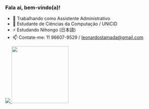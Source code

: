 ### Fala ai, bem-vindo(a)!

- 🔭 Trabalhando como Assistente Administrativo
- 🌱 Estudante de Ciências da Computação / UNICID
- ⚡ Estudando Nihongo (日本語)
- 📫 Contate-me: 11 96607-9529 / leonardostamada@gmail.com

<div>
   <a href="https://github.com/leonardoshigueo">
   <img height"180em" src="https://github-readme-stats.vercel.app/api?username=leonardoshigueo&show_icons=true&theme=dracula&include_all_comits=true&count_private=true"/>
   <img height="180cm" src="https://github-readme-stats.vercel.app/api/top-langs/?username=leonardoshigueo&layout=compact&langs_count=16&theme=dracula"/>
</div>
